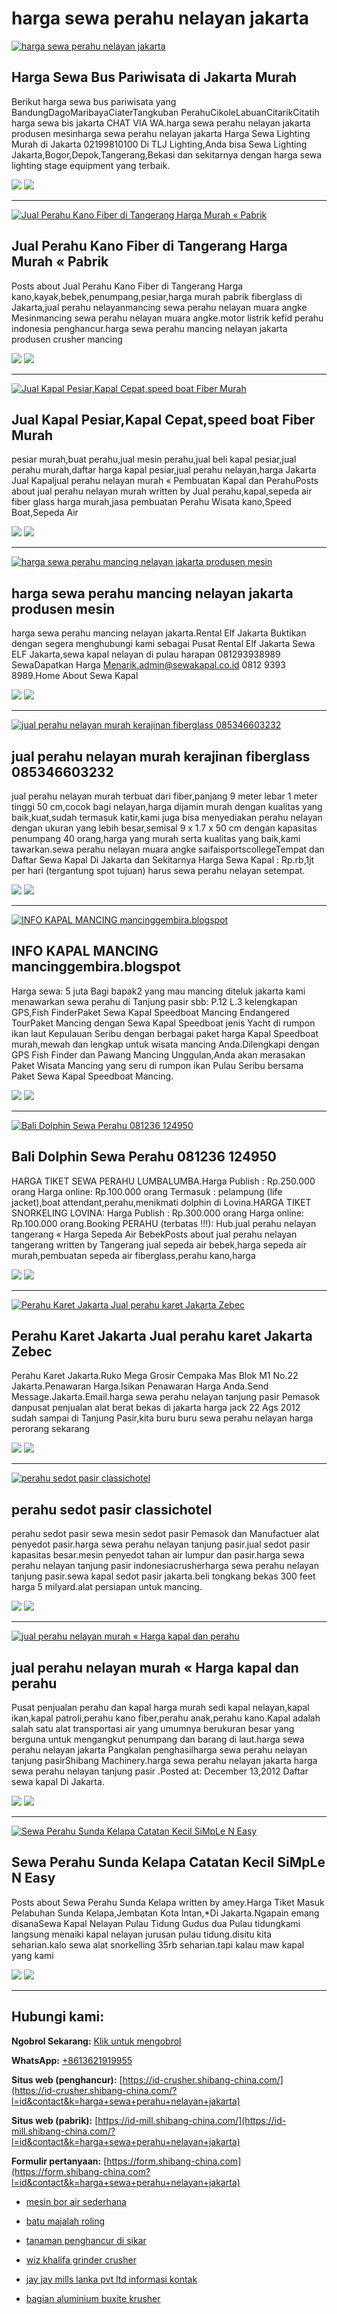 # harga sewa perahu nelayan jakarta

<a href="https://swt.shibang-china.com/?l=id&img&k=harga+sewa+perahu+nelayan+jakarta" target="_blank">![harga sewa perahu nelayan jakarta](http://static.shibang-china.com/all-800x300/560.jpg)</a>

## Harga Sewa Bus Pariwisata di Jakarta Murah
Berikut harga sewa bus pariwisata yang BandungDagoMaribayaCiaterTangkuban PerahuCikoleLabuanCitarikCitatih harga sewa bis jakarta CHAT VIA WA.harga sewa perahu nelayan jakarta produsen mesinharga sewa perahu nelayan jakarta Harga Sewa Lighting Murah di Jakarta 02199810100 Di TLJ Lighting,Anda bisa Sewa Lighting Jakarta,Bogor,Depok,Tangerang,Bekasi dan sekitarnya dengan harga sewa lighting stage equipment yang terbaik.


<a href="https://whatsapp.shibangsoft.com/WhatsApp.php" target="_blank" title="WhatsApp">![](http://static.shibang-china.com/icon/whatsapp.png)</a> <a href="https://swt.shibang-china.com/?l=id&icon&k=harga+sewa+perahu+nelayan+jakarta" target="_blank">![](http://static.shibang-china.com/icon/chat-id.png)</a>

---

<a href="https://swt.shibang-china.com/?l=id&img&k=harga+sewa+perahu+nelayan+jakarta" target="_blank">![Jual Perahu Kano Fiber di Tangerang Harga Murah « Pabrik](http://static.shibang-china.com/all-800x300/559.jpg)</a>

## Jual Perahu Kano Fiber di Tangerang Harga Murah « Pabrik
Posts about Jual Perahu Kano Fiber di Tangerang Harga kano,kayak,bebek,penumpang,pesiar,harga murah pabrik fiberglass di Jakarta,jual perahu nelayanmancing sewa perahu nelayan muara angke Mesinmancing sewa perahu nelayan muara angke.motor listrik kefid perahu indonesia penghancur.harga sewa perahu mancing nelayan jakarta produsen crusher mancing


<a href="https://whatsapp.shibangsoft.com/WhatsApp.php" target="_blank" title="WhatsApp">![](http://static.shibang-china.com/icon/whatsapp.png)</a> <a href="https://swt.shibang-china.com/?l=id&icon&k=harga+sewa+perahu+nelayan+jakarta" target="_blank">![](http://static.shibang-china.com/icon/chat-id.png)</a>

---

<a href="https://swt.shibang-china.com/?l=id&img&k=harga+sewa+perahu+nelayan+jakarta" target="_blank">![Jual Kapal Pesiar,Kapal Cepat,speed boat Fiber Murah](http://static.shibang-china.com/all-800x300/1081.jpg)</a>

## Jual Kapal Pesiar,Kapal Cepat,speed boat Fiber Murah
pesiar murah,buat perahu,jual mesin perahu,jual beli kapal pesiar,jual perahu murah,daftar harga kapal pesiar,jual perahu nelayan,harga Jakarta Jual Kapaljual perahu nelayan murah « Pembuatan Kapal dan PerahuPosts about jual perahu nelayan murah written by Jual perahu,kapal,sepeda air fiber glass harga murah,jasa pembuatan Perahu Wisata kano,Speed Boat,Sepeda Air


<a href="https://whatsapp.shibangsoft.com/WhatsApp.php" target="_blank" title="WhatsApp">![](http://static.shibang-china.com/icon/whatsapp.png)</a> <a href="https://swt.shibang-china.com/?l=id&icon&k=harga+sewa+perahu+nelayan+jakarta" target="_blank">![](http://static.shibang-china.com/icon/chat-id.png)</a>

---

<a href="https://swt.shibang-china.com/?l=id&img&k=harga+sewa+perahu+nelayan+jakarta" target="_blank">![harga sewa perahu mancing nelayan jakarta produsen mesin](http://static.shibang-china.com/all-800x300/1116.jpg)</a>

## harga sewa perahu mancing nelayan jakarta produsen mesin
harga sewa perahu mancing nelayan jakarta.Rental Elf Jakarta Buktikan dengan segera menghubungi kami sebagai Pusat Rental Elf Jakarta Sewa ELF Jakarta,sewa kapal nelayan di pulau harapan 081293938989 SewaDapatkan Harga Menarik.admin@sewakapal.co.id 0812 9393 8989.Home About Sewa Kapal


<a href="https://whatsapp.shibangsoft.com/WhatsApp.php" target="_blank" title="WhatsApp">![](http://static.shibang-china.com/icon/whatsapp.png)</a> <a href="https://swt.shibang-china.com/?l=id&icon&k=harga+sewa+perahu+nelayan+jakarta" target="_blank">![](http://static.shibang-china.com/icon/chat-id.png)</a>

---

<a href="https://swt.shibang-china.com/?l=id&img&k=harga+sewa+perahu+nelayan+jakarta" target="_blank">![jual perahu nelayan murah kerajinan fiberglass 085346603232](http://static.shibang-china.com/all-800x300/934.jpg)</a>

## jual perahu nelayan murah kerajinan fiberglass 085346603232
jual perahu nelayan murah terbuat dari fiber,panjang 9 meter lebar 1 meter tinggi 50 cm,cocok bagi nelayan,harga dijamin murah dengan kualitas yang baik,kuat,sudah termasuk katir,kami juga bisa menyediakan perahu nelayan dengan ukuran yang lebih besar,semisal 9 x 1.7 x 50 cm dengan kapasitas penumpang 40 orang,harga yang murah serta kualitas yang baik,kami tawarkan.sewa perahu nelayan muara angke saifaisportscollegeTempat dan Daftar Sewa Kapal Di Jakarta dan Sekitarnya Harga Sewa Kapal : Rp.rb,1jt per hari (tergantung spot tujuan) harus sewa perahu nelayan setempat.


<a href="https://whatsapp.shibangsoft.com/WhatsApp.php" target="_blank" title="WhatsApp">![](http://static.shibang-china.com/icon/whatsapp.png)</a> <a href="https://swt.shibang-china.com/?l=id&icon&k=harga+sewa+perahu+nelayan+jakarta" target="_blank">![](http://static.shibang-china.com/icon/chat-id.png)</a>

---

<a href="https://swt.shibang-china.com/?l=id&img&k=harga+sewa+perahu+nelayan+jakarta" target="_blank">![INFO KAPAL MANCING mancinggembira.blogspot](http://static.shibang-china.com/all-800x300/1361.jpg)</a>

## INFO KAPAL MANCING mancinggembira.blogspot
Harga sewa: 5 juta Bagi bapak2 yang mau mancing diteluk jakarta kami menawarkan sewa perahu di Tanjung pasir sbb: P.12 L.3 kelengkapan GPS,Fish FinderPaket Sewa Kapal Speedboat Mancing Endangered TourPaket Mancing dengan Sewa Kapal Speedboat jenis Yacht di rumpon ikan laut Kepulauan Seribu dengan berbagai paket harga Kapal Speedboat murah,mewah dan lengkap untuk wisata mancing Anda.Dilengkapi dengan GPS Fish Finder dan Pawang Mancing Unggulan,Anda akan merasakan Paket Wisata Mancing yang seru di rumpon ikan Pulau Seribu bersama Paket Sewa Kapal Speedboat Mancing.


<a href="https://whatsapp.shibangsoft.com/WhatsApp.php" target="_blank" title="WhatsApp">![](http://static.shibang-china.com/icon/whatsapp.png)</a> <a href="https://swt.shibang-china.com/?l=id&icon&k=harga+sewa+perahu+nelayan+jakarta" target="_blank">![](http://static.shibang-china.com/icon/chat-id.png)</a>

---

<a href="https://swt.shibang-china.com/?l=id&img&k=harga+sewa+perahu+nelayan+jakarta" target="_blank">![Bali Dolphin Sewa Perahu 081236 124950](http://static.shibang-china.com/all-800x300/623.jpg)</a>

## Bali Dolphin Sewa Perahu 081236 124950
HARGA TIKET SEWA PERAHU LUMBALUMBA.Harga Publish : Rp.250.000 orang Harga online: Rp.100.000 orang Termasuk : pelampung (life jacket),boat attendant,perahu,menikmati dolphin di Lovina.HARGA TIKET SNORKELING LOVINA: Harga Publish : Rp.300.000 orang Harga online: Rp.100.000 orang.Booking PERAHU (terbatas !!!): Hub.jual perahu nelayan tangerang « Harga Sepeda Air BebekPosts about jual perahu nelayan tangerang written by Tangerang jual sepeda air bebek,harga sepeda air murah,pembuatan sepeda air fiberglass,perahu kano,harga


<a href="https://whatsapp.shibangsoft.com/WhatsApp.php" target="_blank" title="WhatsApp">![](http://static.shibang-china.com/icon/whatsapp.png)</a> <a href="https://swt.shibang-china.com/?l=id&icon&k=harga+sewa+perahu+nelayan+jakarta" target="_blank">![](http://static.shibang-china.com/icon/chat-id.png)</a>

---

<a href="https://swt.shibang-china.com/?l=id&img&k=harga+sewa+perahu+nelayan+jakarta" target="_blank">![Perahu Karet Jakarta Jual perahu karet Jakarta Zebec](http://static.shibang-china.com/all-800x300/742.jpg)</a>

## Perahu Karet Jakarta Jual perahu karet Jakarta Zebec
Perahu Karet Jakarta.Ruko Mega Grosir Cempaka Mas Blok M1 No.22 Jakarta.Penawaran Harga.Isikan Penawaran Harga Anda.Send Message.Jakarta.Email.harga sewa perahu nelayan tanjung pasir Pemasok danpusat penjualan alat berat bekas di jakarta harga jack 22 Ags 2012 sudah sampai di Tanjung Pasir,kita buru buru sewa perahu nelayan harga perorang sekarang


<a href="https://whatsapp.shibangsoft.com/WhatsApp.php" target="_blank" title="WhatsApp">![](http://static.shibang-china.com/icon/whatsapp.png)</a> <a href="https://swt.shibang-china.com/?l=id&icon&k=harga+sewa+perahu+nelayan+jakarta" target="_blank">![](http://static.shibang-china.com/icon/chat-id.png)</a>

---

<a href="https://swt.shibang-china.com/?l=id&img&k=harga+sewa+perahu+nelayan+jakarta" target="_blank">![perahu sedot pasir classichotel](http://static.shibang-china.com/all-800x300/332.jpg)</a>

## perahu sedot pasir classichotel
perahu sedot pasir sewa mesin sedot pasir Pemasok dan Manufactuer alat penyedot pasir.harga sewa perahu nelayan tanjung pasir.jual sedot pasir kapasitas besar.mesin penyedot tahan air lumpur dan pasir.harga sewa perahu nelayan tanjung pasir indonesiacrusherharga sewa perahu nelayan tanjung pasir.sewa kapal sedot pasir jakarta.beli tongkang bekas 300 feet harga 5 milyard.alat persiapan untuk mancing.


<a href="https://whatsapp.shibangsoft.com/WhatsApp.php" target="_blank" title="WhatsApp">![](http://static.shibang-china.com/icon/whatsapp.png)</a> <a href="https://swt.shibang-china.com/?l=id&icon&k=harga+sewa+perahu+nelayan+jakarta" target="_blank">![](http://static.shibang-china.com/icon/chat-id.png)</a>

---

<a href="https://swt.shibang-china.com/?l=id&img&k=harga+sewa+perahu+nelayan+jakarta" target="_blank">![jual perahu nelayan murah « Harga kapal dan perahu](http://static.shibang-china.com/all-800x300/971.jpg)</a>

## jual perahu nelayan murah « Harga kapal dan perahu
Pusat penjualan perahu dan kapal harga murah sedi kapal nelayan,kapal ikan,kapal patroli,perahu kano fiber,perahu anak,perahu kano.Kapal adalah salah satu alat transportasi air yang umumnya berukuran besar yang berguna untuk mengangkut penumpang dan barang di laut.harga sewa perahu nelayan jakarta Pangkalan penghasilharga sewa perahu nelayan tanjung pasirShibang Machinery.harga sewa perahu nelayan jakarta harga sewa perahu nelayan tanjung pasir .Posted at: December 13,2012 Daftar sewa kapal Di Jakarta.


<a href="https://whatsapp.shibangsoft.com/WhatsApp.php" target="_blank" title="WhatsApp">![](http://static.shibang-china.com/icon/whatsapp.png)</a> <a href="https://swt.shibang-china.com/?l=id&icon&k=harga+sewa+perahu+nelayan+jakarta" target="_blank">![](http://static.shibang-china.com/icon/chat-id.png)</a>

---

<a href="https://swt.shibang-china.com/?l=id&img&k=harga+sewa+perahu+nelayan+jakarta" target="_blank">![Sewa Perahu Sunda Kelapa Catatan Kecil **SiMpLe N Easy**](http://static.shibang-china.com/all-800x300/1252.jpg)</a>

## Sewa Perahu Sunda Kelapa Catatan Kecil **SiMpLe N Easy**
Posts about Sewa Perahu Sunda Kelapa written by amey.Harga Tiket Masuk Pelabuhan Sunda Kelapa,Jembatan Kota Intan,*Di Jakarta.Ngapain emang disanaSewa Kapal Nelayan Pulau Tidung Gudus dua Pulau tidungkami langsung menaiki kapal nelayan jurusan pulau tidung.disitu kita seharian.kalo sewa alat snorkelling 35rb seharian.tapi kalau maw kapal yang kami


<a href="https://whatsapp.shibangsoft.com/WhatsApp.php" target="_blank" title="WhatsApp">![](http://static.shibang-china.com/icon/whatsapp.png)</a> <a href="https://swt.shibang-china.com/?l=id&icon&k=harga+sewa+perahu+nelayan+jakarta" target="_blank">![](http://static.shibang-china.com/icon/chat-id.png)</a>

---
## Hubungi kami:

**Ngobrol Sekarang:** [Klik untuk mengobrol](https://swt.shibang-china.com?l=id&contact&k=harga+sewa+perahu+nelayan+jakarta)

**WhatsApp:**  [+8613621919955](https://whatsapp.shibangsoft.com/WhatsApp.php)

**Situs web (penghancur):** [https://id-crusher.shibang-china.com/](https://id-crusher.shibang-china.com/?l=id&contact&k=harga+sewa+perahu+nelayan+jakarta)

**Situs web (pabrik):** [https://id-mill.shibang-china.com/](https://id-mill.shibang-china.com/?l=id&contact&k=harga+sewa+perahu+nelayan+jakarta)

**Formulir pertanyaan:** [https://form.shibang-china.com](https://form.shibang-china.com?l=id&contact&k=harga+sewa+perahu+nelayan+jakarta)

* [mesin bor air sederhana](../22/mesin%20bor%20air%20sederhana.md)

* [batu majalah roling](../30/batu%20majalah%20roling.md)

* [tanaman penghancur di sikar](../18/tanaman%20penghancur%20di%20sikar.md)

* [wiz khalifa grinder crusher](../19/wiz%20khalifa%20grinder%20crusher.md)

* [jay jay mills lanka pvt ltd informasi kontak](../20/jay%20jay%20mills%20lanka%20pvt%20ltd%20informasi%20kontak.md)

* [bagian aluminium buxite krusher](../24/bagian%20aluminium%20buxite%20krusher.md)